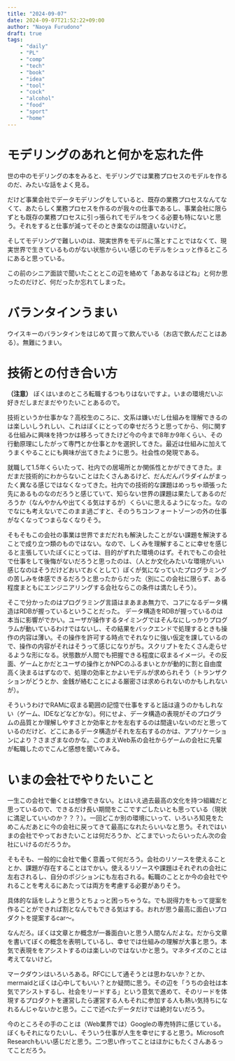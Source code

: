 ```yaml
---
title: "2024-09-07"
date: 2024-09-07T21:52:22+09:00
author: "Naoya Furudono"
draft: true
tags:
    - "daily"
    - "PL"
    - "comp"
    - "tech"
    - "book"
    - "idea"
    - "tool"
    - "cock"
    - "alcohol"
    - "food"
    - "sport"
    - "home"
---
```


# モデリングのあれと何かを忘れた件

世の中のモデリングの本をみると、モデリングでは業務プロセスのモデルを作るのだ、みたいな話をよく見る。

だけど事業会社でデータモデリングをしていると、既存の業務プロセスなんてなくて、あたらしく業務プロセスを作るのが我々の仕事であるし、事業会社に限らずとも既存の業務プロセスに引っ張られてモデルをつくる必要も特にないと思う。それをすると仕事が減ってそのとき楽なのは間違いないけど。

そしてモデリングで難しいのは、現実世界をモデルに落とすことではなくて、現実世界で生きているものがない状態からいい感じのモデルをシュッと作るところにあると思っている。

この前のシニア面談で聞いたこととこの辺を絡めて「ああなるほどね」と何か思ったのだけど、何だったか忘れてしまった。

# バランタインうまい

ウイスキーのバランタインをはじめて買って飲んでいる（お店で飲んだことはある）。無難にうまい。

# 技術との付き合い方

**（注意）** ぼくはいまのところ転職するつもりはないですよ。いまの環境だいぶ好きだしまだまだやりたいことあるので。

技術というか仕事かな？高校生のころに、文系は嫌いだし仕組みを理解できるのは楽しいしうれしい、これはぼくにとっての幸せだろうと思ってから、何に関する仕組みに興味を持つかは移ろってきたけど今の今まで8年か9年くらい、その行動原理にしたがって専門とか仕事とかを選択してきた。最近は仕組みに加えてうまくやることにも興味が出てきたように思う。社会性の発現である。

就職して1.5年くらいたって、社内での居場所とか関係性とかができてきた。まだまだ技術的にわからないことはたくさんあるけど、だんだんパラダイムがまったく異なる感じではなくなってきた。社内での技術的な課題はめっちゃ頑張った先にあるものなのだろうと感じていて、知らない世界の課題は果たしてあるのだろうか（なんやかんや出てくる気はするが）くらいに思えるようになった。なのでなにも考えないでこのまま過ごすと、そのうちコンフォートゾーンの外の仕事がなくなってつまらなくなりそう。

そもそもこの会社の事業は世界でまだだれも解決したことがない課題を解決することで成り立つ類のものではない。なので、しくみを理解することに幸せを感じると主張していたぼくにとっては、目的がずれた環境のはず。それでもこの会社で仕事をして後悔がないだろうと思ったのは、（人とか文化みたいな環境がいい感じなのはそうだけどおいておくとして）ぼくが気になっていたプログラミングの苦しみを体感できるだろうと思ったからだった（別にこの会社に限らず、ある程度まともにエンジニアリングする会社ならこの条件は満たしそう）。

そこで分かったのはプログラミング言語はまあまあ無力で、コアになるデータ構造はRDBが握っているということだった。
データ構造をRDBが握っているのは本当に影響がでかい。ユーザが操作するタイミングではそんなにしっかりプログラムが動いているわけではないし、その結果をバックエンドで処理するときも操作の内容は薄い。その操作を許可する時点でそれなりに強い仮定を課しているので、操作の内容がそれはそうって感じになりがち。スクリプトをたくさん走らせるような形になる。状態数が人間でも把握できる程度に収まるイメージ。その反面、ゲームとかだとユーザの操作とかNPCのふるまいとかが動的に割と自由度高く決まるはずなので、処理の効率とかよいモデルが求められそう（トランザクションがどうとか、金銭が絡むことによる厳密さは求められないのかもしれないが）。

そういうわけでRAMに収まる範囲の記憶で仕事をすると話は違うのかもしれない（ゲーム、IDEなどなどかな）。何にせよ、データ構造の表現がそのプログラムの品質とか理解しやすさとか効率とかを左右するのは間違いないのだと思っているのだけど、どこにあるデータ構造がそれを左右するのかは、アプリケーションにより？さまざまなのかな。このまえWeb系の会社からゲームの会社に先輩が転職したのでこんど感想を聞いてみる。

# いまの会社でやりたいこと

一生この会社で働くとは想像できない。とはいえ過去最高の文化を持つ組織だと思っているので、できるだけ長い期間をここですごしたいとも思っている（現状に満足していいのか？？？）。一回どこか別の環境にいって、いろいろ知見をためこんだあとに今の会社に戻ってきて最高になれたらいいなと思う。それではいまの会社でやっておきたいことは何だろうか、どこまでいったらいったん次の会社にいけるのだろうか。

そもそも、一般的に会社で働く意義って何だろう。会社のリソースを使えることとか、課題が存在することはでかい。使えるリソースや課題はそれぞれの会社に左右されるし、自分のポジションにも左右される。転職のこととか今の会社でやれることを考えるにあたっては両方を考慮する必要がありそう。

具体的な話をしようと思うとちょっと困っちゃうな。でも説得力をもって提案を作ることができれば割となんでもできる気はする。おれが思う最高に面白いプロダクトを提案するcar～。

なんだろ。ぼくは文章とか概念が一番面白いと思う人間なんだよな。だから文章を書いてぼくの概念を表明しているし、幸せでは仕組みの理解が大事と思う。本気で表現ををアシストするのは楽しいのではないかと思う。マネタイズのことは考えてないけど。

マークダウンはいろいろある。RFCにして通そうとは思わないか？とか、mermaidとぼくは心中してもいい？とか疑問に思う。その辺を「うちの会社は本気でアシストするし、社会をリードする」という意気で進めて、そのリードを体現するプロダクトを運営したら運営する人もそれに参加する人も熱い気持ちになれるんじゃないかと思う。ここで述べたデータだけでは絶対ないだろう。

今のところその手のことは（Web業界では）Googleの専売特許に感じている。ぼくもそれになりたいし、そういう仕事が人生を幸せにすると思う。Microsoft Researchもいい感じだと思う。二つ思い作ってことはほかにもたくさんあるってことだろう。

